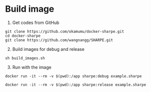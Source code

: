 # Build image

1. Get codes from GitHub

```
git clone https://github.com/okamumu/docker-sharpe.git
cd docker-sharpe
git clone https://github.com/wangnangg/SHARPE.git
```

2. Build images for debug and release

```
sh build_images.sh
```

3. Run with the image

```
docker run -it --rm -v $(pwd):/app sharpe:debug example.sharpe
```

```
docker run -it --rm -v $(pwd):/app sharpe:release example.sharpe
```
